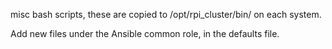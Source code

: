 
misc bash scripts, these are copied to /opt/rpi_cluster/bin/ on each system.

Add new files under the Ansible common role, in the defaults file.
